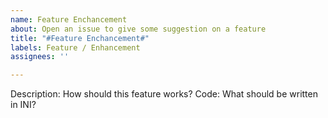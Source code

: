 ```yaml
---
name: Feature Enchancement
about: Open an issue to give some suggestion on a feature
title: "#Feature Enchancement#"
labels: Feature / Enhancement
assignees: ''

---
```


Description: How should this feature works?
Code: What should be written in INI?